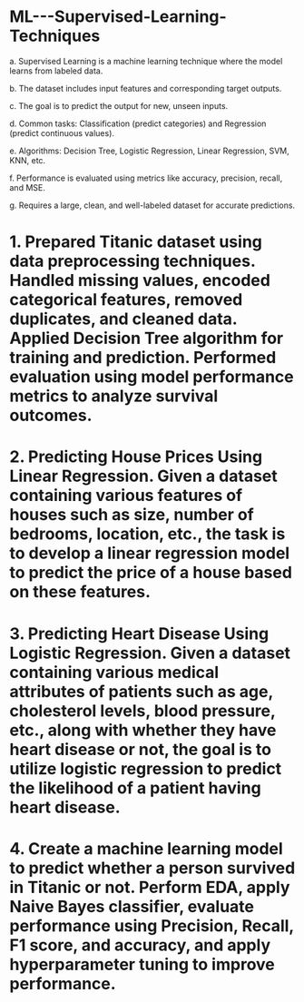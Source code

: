 # ML---Supervised-Learning-Techniques
a. Supervised Learning is a machine learning technique where the model learns from labeled data.

b. The dataset includes input features and corresponding target outputs.

c. The goal is to predict the output for new, unseen inputs.

d. Common tasks: Classification (predict categories) and Regression (predict continuous values).

e. Algorithms: Decision Tree, Logistic Regression, Linear Regression, SVM, KNN, etc.

f. Performance is evaluated using metrics like accuracy, precision, recall, and MSE.

g. Requires a large, clean, and well-labeled dataset for accurate predictions.

# 1. Prepared Titanic dataset using data preprocessing techniques. Handled missing values, encoded categorical features, removed duplicates, and cleaned data. Applied Decision Tree algorithm for training and prediction. Performed evaluation using model performance metrics to analyze survival outcomes. 
# 2. Predicting House Prices Using Linear Regression. Given a dataset containing various features of houses such as size, number of bedrooms, location, etc., the task is to develop a linear regression model to predict the price of a house based on these features.
# 3. Predicting Heart Disease Using Logistic Regression. Given a dataset containing various medical attributes of patients such as age, cholesterol levels, blood pressure, etc., along with whether they have heart disease or not, the goal is to utilize logistic regression to predict the likelihood of a patient having heart disease.
# 4. Create a machine learning model to predict whether a person survived in Titanic or not. Perform EDA, apply Naive Bayes classifier, evaluate performance using Precision, Recall, F1 score, and accuracy, and apply hyperparameter tuning to improve performance.

